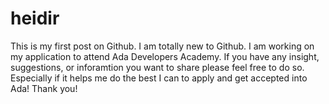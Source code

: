 # heidir
This is my first post on Github. I am totally new to Github.
I am working on my application to attend Ada Developers Academy.
If you have any insight, suggestions, or inforamtion you want to share please feel free to do so. 
Especially if it helps me do the best I can to apply and get accepted into Ada!
Thank you!
